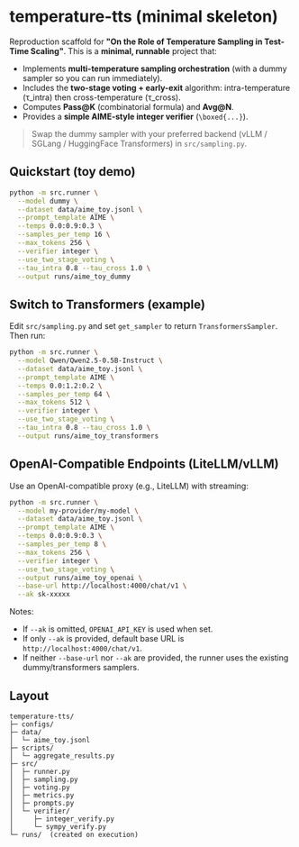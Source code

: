 # temperature-tts (minimal skeleton)

Reproduction scaffold for **"On the Role of Temperature Sampling in Test-Time Scaling"**.
This is a **minimal, runnable** project that:
- Implements **multi-temperature sampling orchestration** (with a dummy sampler so you can run immediately).
- Includes the **two-stage voting + early-exit** algorithm: intra-temperature (τ_intra) then cross-temperature (τ_cross).
- Computes **Pass@K** (combinatorial formula) and **Avg@N**.
- Provides a **simple AIME-style integer verifier** (`\boxed{...}`).

> Swap the dummy sampler with your preferred backend (vLLM / SGLang / HuggingFace Transformers) in `src/sampling.py`.

## Quickstart (toy demo)
```bash
python -m src.runner \
  --model dummy \
  --dataset data/aime_toy.jsonl \
  --prompt_template AIME \
  --temps 0.0:0.9:0.3 \
  --samples_per_temp 16 \
  --max_tokens 256 \
  --verifier integer \
  --use_two_stage_voting \
  --tau_intra 0.8 --tau_cross 1.0 \
  --output runs/aime_toy_dummy
```

## Switch to Transformers (example)
Edit `src/sampling.py` and set `get_sampler` to return `TransformersSampler`. Then run:
```bash
python -m src.runner \
  --model Qwen/Qwen2.5-0.5B-Instruct \
  --dataset data/aime_toy.jsonl \
  --prompt_template AIME \
  --temps 0.0:1.2:0.2 \
  --samples_per_temp 64 \
  --max_tokens 512 \
  --verifier integer \
  --use_two_stage_voting \
  --tau_intra 0.8 --tau_cross 1.0 \
  --output runs/aime_toy_transformers
```

## OpenAI-Compatible Endpoints (LiteLLM/vLLM)
Use an OpenAI-compatible proxy (e.g., LiteLLM) with streaming:
```bash
python -m src.runner \
  --model my-provider/my-model \
  --dataset data/aime_toy.jsonl \
  --prompt_template AIME \
  --temps 0.0:0.9:0.3 \
  --samples_per_temp 8 \
  --max_tokens 256 \
  --verifier integer \
  --use_two_stage_voting \
  --output runs/aime_toy_openai \
  --base-url http://localhost:4000/chat/v1 \
  --ak sk-xxxxx
```
Notes:
- If `--ak` is omitted, `OPENAI_API_KEY` is used when set.
- If only `--ak` is provided, default base URL is `http://localhost:4000/chat/v1`.
- If neither `--base-url` nor `--ak` are provided, the runner uses the existing dummy/transformers samplers.

## Layout
```
temperature-tts/
├─ configs/
├─ data/
│  └─ aime_toy.jsonl
├─ scripts/
│  └─ aggregate_results.py
├─ src/
│  ├─ runner.py
│  ├─ sampling.py
│  ├─ voting.py
│  ├─ metrics.py
│  ├─ prompts.py
│  └─ verifier/
│     ├─ integer_verify.py
│     └─ sympy_verify.py
└─ runs/  (created on execution)
```

